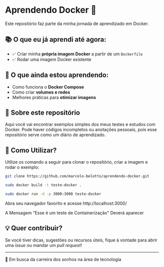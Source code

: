 # Aprendendo Docker 🐳

Este repositório faz parte da minha jornada de aprendizado em Docker.

## 📚 O que eu já aprendi até agora:

- ✅ Criar minha **própria imagem Docker** a partir de um `Dockerfile`
- ✅ Rodar uma imagem Docker existente

## 🚧 O que ainda estou aprendendo:

- Como funciona o **Docker Compose**
- Como criar **volumes e redes**
- Melhores práticas para **otimizar imagens**

## 📝 Sobre este repositório

Aqui você vai encontrar exemplos simples dos meus testes e estudos com Docker. Pode haver códigos incompletos ou anotações pessoais, pois esse repositório serve como um diário de aprendizado.

## 🧠 Como Utilizar?

Utilize os comando a seguir para clonar o repositório, criar a imagem e rodar o exemplo:
```bash
git clone https://github.com/marcelo-belotto/aprendendo-docker.git
```
```bash
sudo docker build -t teste-docker .
```
```bash
sudo docker run -d -p 3000:3000 teste-docker
```

Abra seu navegador favorito e acesse http://localhost:3000/

A Mensagem "Esse é um teste de Containerização" Deverá aparecer

## 💡 Quer contribuir?

Se você tiver dicas, sugestões ou recursos úteis, fique à vontade para abrir uma *issue* ou mandar um *pull request*!

---
🚀 Em busca da carreira dos sonhos na área de tecnologia